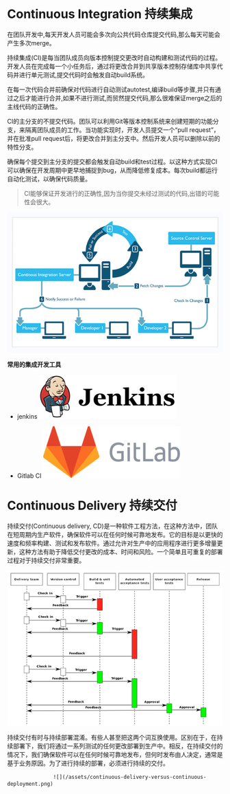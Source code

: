 # Continuous Integration 持续集成

在团队开发中,每天开发人员可能会多次向公共代码仓库提交代码,那么每天可能会产生多次merge。

持续集成\(CI\)是每当团队成员向版本控制提交更改时自动构建和测试代码的过程。开发人员在完成每一个小任务后，通过将更改合并到共享版本控制存储库中共享代码并进行单元测试,提交代码时会触发自动build系统。

在每一次代码合并前确保对代码进行自动测试autotest,编译build等步骤,并只有通过之后才能进行合并,如果不进行测试,而贸然提交代码,那么很难保证merge之后的主线代码的正确性。

CI的主分支的不提交代码。团队可以利用Git等版本控制系统来创建短期的功能分支，来隔离团队成员的工作。当功能实现时，开发人员提交一个“pull request”，并在批准pull request后，将更改合并到主分支中。然后开发人员可以删除以前的特性分支。

确保每个提交到主分支的提交都会触发自动build和test过程。以这种方式实现CI可以确保在开发周期中更早地捕捉到bug，从而降低修复成本。每次build都运行自动化测试，以确保代码质量。

> CI能够保证开发进行的正确性,因为当你提交未经过测试的代码,出错的可能性会很大。

![](/assets/CI.png)

**常用的集成开发工具**

* jenkins ![](/assets/jenkins-logo-text-768x247.png)

* Gitlab CI ![](/assets/wm_no_bg-768x291.png)

# Continuous Delivery 持续交付

持续交付\(Continuous delivery, CD\)是一种软件工程方法，在这种方法中，团队在短周期内生产软件，确保软件可以在任何时候可靠地发布。它的目标是以更快的速度和频率构建、测试和发布软件。通过允许对生产中的应用程序进行更多增量更新，这种方法有助于降低交付更改的成本、时间和风险。一个简单且可重复的部署过程对于持续交付非常重要。

![](/assets/Continuous_Delivery_process_diagram.svg.png)

持续交付有时与持续部署混淆。有些人甚至把这两个词互换使用。区别在于，在持续部署下，我们将通过一系列测试的任何更改部署到生产中。相反，在持续交付的情况下，我们确保软件可以在任何时候可靠地发布，但何时发布由人决定，通常是基于业务原因。为了进行持续的部署，必须进行持续的交付。

                   ![](/assets/continuous-delivery-versus-continuous-deployment.png)

